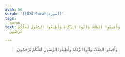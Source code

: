 ```yaml
---
ayah: 56
surah: '[[024-Surah|سورة]]'
tags:
- quran
text: وَأَقِيمُوا الصَّلَاةَ وَآتُوا الزَّكَاةَ وَأَطِيعُوا الرَّسُولَ لَعَلَّكُمْ
  تُرْحَمُونَ

---
```

> وَأَقِيمُوا الصَّلَاةَ وَآتُوا الزَّكَاةَ وَأَطِيعُوا الرَّسُولَ لَعَلَّكُمْ تُرْحَمُونَ
